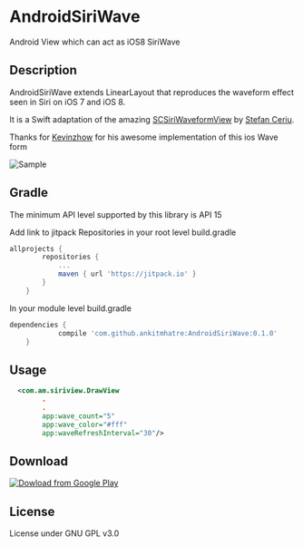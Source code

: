 # AndroidSiriWave
Android View which can act as iOS8 SiriWave

## Description
AndroidSiriWave extends LinearLayout that reproduces the waveform effect seen in Siri on iOS 7 and iOS 8. 

It is a Swift adaptation of the amazing [SCSiriWaveformView](https://github.com/stefanceriu/SCSiriWaveformView) by [Stefan Ceriu](https://github.com/stefanceriu).

Thanks for [Kevinzhow](https://github.com/kevinzhow) for his awesome implementation of this ios Wave form 

![Sample](http://i.imgur.com/e1KoYRY.gif)

## Gradle

The minimum API level supported by this library is API 15 

Add link to jitpack Repositories in your root level build.gradle

```gradle
allprojects {
		repositories {
			...
			maven { url 'https://jitpack.io' }
		}
	}
```

In your module level build.gradle 

```gradle
dependencies {
	        compile 'com.github.ankitmhatre:AndroidSiriWave:0.1.0'
	}
```
## Usage
```Xml
  <com.am.siriview.DrawView
        .
        .
        app:wave_count="5"
        app:wave_color="#fff"
        app:waveRefreshInterval="30"/>
```
## Download

[![Dowload from Google Play](https://i.imgur.com/g9vve1f.png "Download from Google Play")](https://play.google.com/store/apps/details?id=com.am.siri_ios_8_waveform)

## License
License under GNU GPL v3.0
